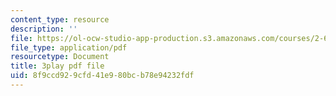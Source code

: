 ```yaml
---
content_type: resource
description: ''
file: https://ol-ocw-studio-app-production.s3.amazonaws.com/courses/2-627-fundamentals-of-photovoltaics-fall-2013/8f9ccd929cfd41e980bcb78e94232fdf_lLcDbHI5KGU.pdf
file_type: application/pdf
resourcetype: Document
title: 3play pdf file
uid: 8f9ccd92-9cfd-41e9-80bc-b78e94232fdf
---
```

